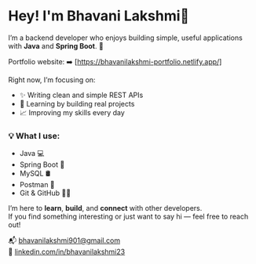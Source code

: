 # Hey! I'm Bhavani Lakshmi👋

I’m a backend developer who enjoys building simple, useful applications with **Java** and **Spring Boot**. 🚀

Portfolio website: ➡️ [https://bhavanilakshmi-portfolio.netlify.app/]

Right now, I’m focusing on:
- ✨ Writing clean and simple REST APIs
- 🔨 Learning by building real projects
- 📈 Improving my skills every day

### 💡 What I use:
- Java 💻  
- Spring Boot 🌱  
- MySQL 🛢️  
- Postman 🧪  
- Git & GitHub 🧑‍💻  

I’m here to **learn**, **build**, and **connect** with other developers.  
If you find something interesting or just want to say hi — feel free to reach out!

📬 [bhavanilakshmi901@gmail.com](mailto:bhavanilakshmi901@gmail.com)  
🔗 [linkedin.com/in/bhavanilakshmi23](https://linkedin.com/in/bhavanilakshmi23)
